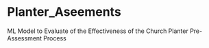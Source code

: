 # Planter_Aseements
ML Model to Evaluate of the Effectiveness of the Church Planter Pre-Assessment Process

